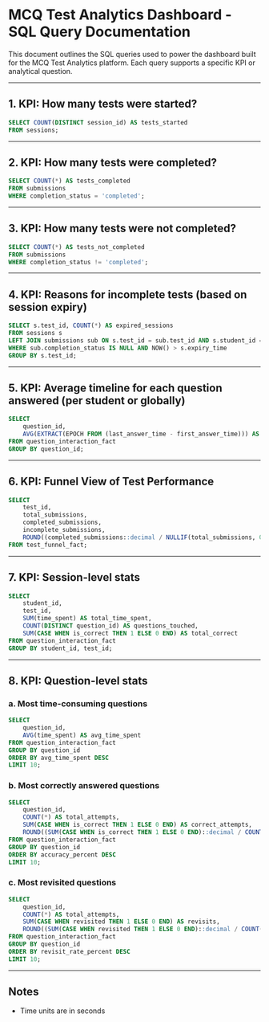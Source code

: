 # MCQ Test Analytics Dashboard - SQL Query Documentation

This document outlines the SQL queries used to power the dashboard built for the MCQ Test Analytics platform. Each query supports a specific KPI or analytical question.

---

## 1. KPI: How many tests were started?

```sql
SELECT COUNT(DISTINCT session_id) AS tests_started
FROM sessions;
```

---

## 2. KPI: How many tests were completed?

```sql
SELECT COUNT(*) AS tests_completed
FROM submissions
WHERE completion_status = 'completed';
```

---

## 3. KPI: How many tests were not completed?

```sql
SELECT COUNT(*) AS tests_not_completed
FROM submissions
WHERE completion_status != 'completed';
```

---

## 4. KPI: Reasons for incomplete tests (based on session expiry)

```sql
SELECT s.test_id, COUNT(*) AS expired_sessions
FROM sessions s
LEFT JOIN submissions sub ON s.test_id = sub.test_id AND s.student_id = sub.student_id
WHERE sub.completion_status IS NULL AND NOW() > s.expiry_time
GROUP BY s.test_id;
```

---

## 5. KPI: Average timeline for each question answered (per student or globally)

```sql
SELECT
    question_id,
    AVG(EXTRACT(EPOCH FROM (last_answer_time - first_answer_time))) AS avg_time_spent_seconds
FROM question_interaction_fact
GROUP BY question_id;
```

---

## 6. KPI: Funnel View of Test Performance

```sql
SELECT
    test_id,
    total_submissions,
    completed_submissions,
    incomplete_submissions,
    ROUND((completed_submissions::decimal / NULLIF(total_submissions, 0)) * 100, 2) AS completion_rate
FROM test_funnel_fact;
```

---

## 7. KPI: Session-level stats

```sql
SELECT
    student_id,
    test_id,
    SUM(time_spent) AS total_time_spent,
    COUNT(DISTINCT question_id) AS questions_touched,
    SUM(CASE WHEN is_correct THEN 1 ELSE 0 END) AS total_correct
FROM question_interaction_fact
GROUP BY student_id, test_id;
```

---

## 8. KPI: Question-level stats

### a. Most time-consuming questions

```sql
SELECT
    question_id,
    AVG(time_spent) AS avg_time_spent
FROM question_interaction_fact
GROUP BY question_id
ORDER BY avg_time_spent DESC
LIMIT 10;
```

### b. Most correctly answered questions

```sql
SELECT
    question_id,
    COUNT(*) AS total_attempts,
    SUM(CASE WHEN is_correct THEN 1 ELSE 0 END) AS correct_attempts,
    ROUND((SUM(CASE WHEN is_correct THEN 1 ELSE 0 END)::decimal / COUNT(*)) * 100, 2) AS accuracy_percent
FROM question_interaction_fact
GROUP BY question_id
ORDER BY accuracy_percent DESC
LIMIT 10;
```

### c. Most revisited questions

```sql
SELECT
    question_id,
    COUNT(*) AS total_attempts,
    SUM(CASE WHEN revisited THEN 1 ELSE 0 END) AS revisits,
    ROUND((SUM(CASE WHEN revisited THEN 1 ELSE 0 END)::decimal / COUNT(*)) * 100, 2) AS revisit_rate_percent
FROM question_interaction_fact
GROUP BY question_id
ORDER BY revisit_rate_percent DESC
LIMIT 10;
```

---

## Notes

* Time units are in seconds
